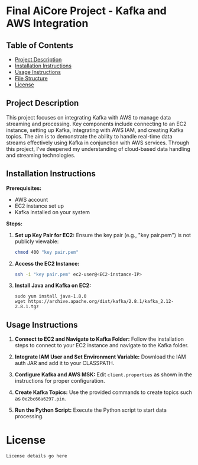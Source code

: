 # Final AiCore Project - Kafka and AWS Integration

## Table of Contents
- [Project Description](#project-description)
- [Installation Instructions](#installation-instructions)
- [Usage Instructions](#usage-instructions)
- [File Structure](#file-structure)
- [License](#license)

## Project Description
This project focuses on integrating Kafka with AWS to manage data streaming and processing. Key components include connecting to an EC2 instance, setting up Kafka, integrating with AWS IAM, and creating Kafka topics. The aim is to demonstrate the ability to handle real-time data streams effectively using Kafka in conjunction with AWS services. Through this project, I've deepened my understanding of cloud-based data handling and streaming technologies.

## Installation Instructions
**Prerequisites:**
- AWS account
- EC2 instance set up
- Kafka installed on your system

**Steps:**
1. **Set up Key Pair for EC2:**
   Ensure the key pair (e.g., "key pair.pem") is not publicly viewable:
    ```bash
    chmod 400 "key pair.pem"
    ```
2. **Access the EC2 Instance:**
   ```bash
   ssh -i "key pair.pem" ec2-user@<EC2-instance-IP>
    ```
3. **Install Java and Kafka on EC2:**
    ```
    sudo yum install java-1.8.0
    wget https://archive.apache.org/dist/kafka/2.8.1/kafka_2.12-2.8.1.tgz
    ```
## Usage Instructions

1. **Connect to EC2 and Navigate to Kafka Folder:**
   Follow the installation steps to connect to your EC2 instance and navigate to the Kafka folder.

2. **Integrate IAM User and Set Environment Variable:**
    Download the IAM auth JAR and add it to your CLASSPATH.

3. **Configure Kafka and AWS MSK:**
   Edit `client.properties` as shown in the instructions for proper configuration.

4. **Create Kafka Topics:**
   Use the provided commands to create topics such as `0e2bc66a6297.pin`.

5. **Run the Python Script:**
   Execute the Python script to start data processing.

# License
```
License details go here
```